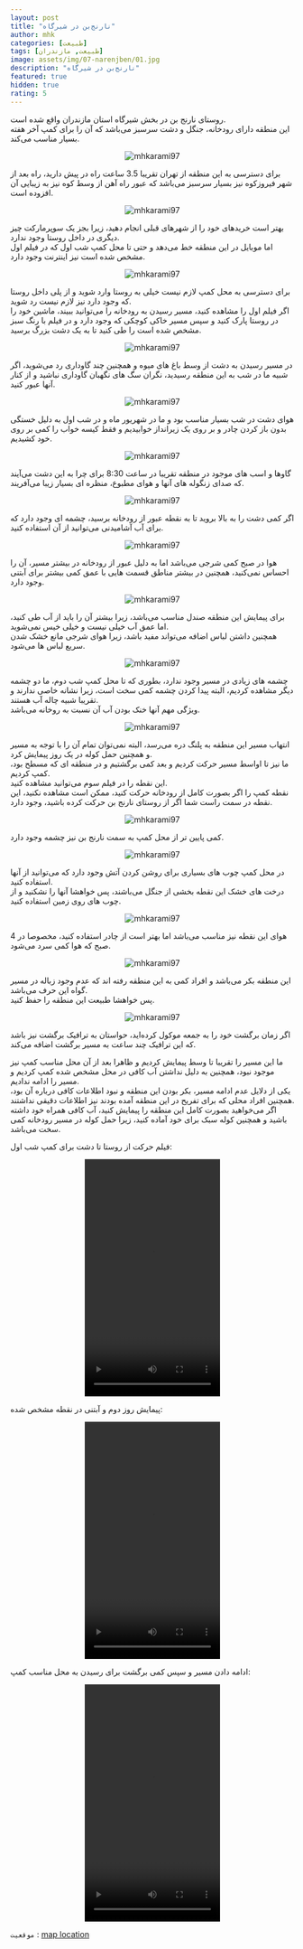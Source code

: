 ```yaml
---
layout: post
title: "نارنج‌بن در شیرگاه"
author: mhk
categories: [طبیعت]
tags: [طبیعت, مازندران]
image: assets/img/07-narenjben/01.jpg
description: "نارنج‌بن در شیرگاه"
featured: true
hidden: true
rating: 5
---
```


روستای نارنج بن در بخش شیرگاه استان مازندران واقع شده است.  
این منطقه دارای رودخانه، جنگل و دشت سرسبز می‌باشد که آن را برای کمپ آخر هفته بسیار مناسب می‌کند.  

<p align="center">
  <img src="/assets/img/07-narenjben/02.jpg" alt="mhkarami97" />
</p>

برای دسترسی به این منطقه از تهران تقریبا 3.5 ساعت راه در پیش دارید، راه بعد از شهر فیروزکوه نیز بسیار سرسبز می‌باشد که عبور راه آهن از وسط کوه نیز به زیبایی آن افزوده است.  

<p align="center">
  <img src="/assets/img/07-narenjben/03.jpg" alt="mhkarami97" />
</p>

بهتر است خریدهای خود را از شهرهای قبلی انجام دهید، زیرا بجز یک سوپرمارکت چیز دیگری در داخل روستا وجود ندارد.  
اما موبایل در این منطقه خط می‌دهد و حتی تا محل کمپ شب اول که در فیلم اول مشخص شده است نیز اینترنت وجود دارد.  

<p align="center">
  <img src="/assets/img/07-narenjben/04.jpg" alt="mhkarami97" />
</p>

برای دسترسی به محل کمپ لازم نیست خیلی به روستا وارد شوید و از پلی داخل روستا که وجود دارد نیز لازم نیست رد شوید.  
اگر فیلم اول را مشاهده کنید، مسیر رسیدن به رودخانه را می‌توانید ببیند، ماشین خود را در روستا پارک کنید و سپس مسیر خاکی کوچکی که وجود دارد و در فیلم با رنگ سبز مشخص شده است را طی کنید تا به یک دشت بزرگ برسید.  

<p align="center">
  <img src="/assets/img/07-narenjben/05.jpg" alt="mhkarami97" />
</p>

در مسیر رسیدن به دشت از وسط باغ های میوه و همچنین چند گاوداری رد می‌شوید، اگر شبیه ما در شب به این منطقه رسیدید، نگران سگ های نگهبان گاوداری نباشید و از کنار آنها عبور کنید.  

<p align="center">
  <img src="/assets/img/07-narenjben/06.jpg" alt="mhkarami97" />
</p>

هوای دشت در شب بسیار مناسب بود و ما در شهریور ماه و در شب اول به دلیل خستگی بدون باز کردن چادر و بر روی یک زیرانداز خوابیدیم و فقط کیسه خواب را کمی بر روی خود کشیدیم.  

<p align="center">
  <img src="/assets/img/07-narenjben/07.jpg" alt="mhkarami97" />
</p>

گاوها و اسب های موجود در منطقه تقریبا در ساعت 8:30 برای چرا به این دشت می‌آیند که صدای زنگوله های آنها و هوای مطبوع، منظره ای بسیار زیبا می‌آفریند.  

<p align="center">
  <img src="/assets/img/07-narenjben/08.jpg" alt="mhkarami97" />
</p>

اگر کمی دشت را به بالا بروید تا به نقطه عبور از رودخانه برسید، چشمه ای وجود دارد که برای آب آشامیدنی می‌توانید از آن استفاده کنید.  

<p align="center">
  <img src="/assets/img/07-narenjben/09.jpg" alt="mhkarami97" />
</p>

هوا در صبح کمی شرجی می‌باشد اما به دلیل عبور از رودخانه در بیشتر مسیر، آن را احساس نمی‌کنید، همچنین در بیشتر مناطق قسمت هایی با عمق کمی بیشتر برای آبتنی وجود دارد.  

<p align="center">
  <img src="/assets/img/07-narenjben/10.jpg" alt="mhkarami97" />
</p>

برای پیمایش این منطقه صندل مناسب می‌باشد، زیرا بیشتر آن را باید از آب طی کنید، اما عمق آب خیلی نیست و خیلی خیس نمی‌شوید.  
همچنین داشتن لباس اضافه می‌تواند مفید باشد، زیرا هوای شرجی مانع خشک شدن سریع لباس ها می‌شود.  

<p align="center">
  <img src="/assets/img/07-narenjben/12.jpg" alt="mhkarami97" />
</p>

چشمه های زیادی در مسیر وجود ندارد، بطوری که تا محل کمپ شب دوم، ما دو چشمه دیگر مشاهده کردیم، البته پیدا کردن چشمه کمی سخت است، زیرا نشانه خاصی ندارند و تقریبا شبیه چاله آب هستند.  
ویژگی مهم آنها خنک بودن آب آن نسبت به روخانه می‌باشد.  

<p align="center">
  <img src="/assets/img/07-narenjben/13.jpg" alt="mhkarami97" />
</p>

انتهاب مسیر این منطقه به پلنگ دره می‌رسد، البته نمی‌توان تمام آن را با توجه به مسیر و همچنین حمل کوله در یک روز پیمایش کرد.  
ما نیز تا اواسط مسیر حرکت کردیم و بعد کمی برگشتیم و در منطقه ای که مسطح بود، کمپ کردیم.  
این نقطه را در فیلم سوم می‌توانید مشاهده کنید.  
نقطه کمپ را اگر بصورت کامل از رودخانه حرکت کنید، ممکن است مشاهده نکنید، این نقطه در سمت راست شما اگر از روستای نارنج بن حرکت کرده باشید، وجود دارد.  

<p align="center">
  <img src="/assets/img/07-narenjben/14.jpg" alt="mhkarami97" />
</p>

کمی پایین تر از محل کمپ به سمت نارنج بن نیز چشمه وجود دارد.  

<p align="center">
  <img src="/assets/img/07-narenjben/15.jpg" alt="mhkarami97" />
</p>

در محل کمپ چوب های بسیاری برای روشن کردن آتش وجود دارد که می‌توانید از آنها استفاده کنید.  
درخت های خشک این نقطه بخشی از جنگل می‌باشند، پس خواهشا آنها را نشکنید و از چوب های روی زمین استفاده کنید.  

<p align="center">
  <img src="/assets/img/07-narenjben/16.jpg" alt="mhkarami97" />
</p>

هوای این نقطه نیز مناسب می‌باشد اما بهتر است از چادر استفاده کنید، مخصوصا در 4 صبح که هوا کمی سرد می‌شود.  

<p align="center">
  <img src="/assets/img/07-narenjben/17.jpg" alt="mhkarami97" />
</p>

این منطقه بکر می‌باشد و افراد کمی به این منطقه رفته اند که عدم وجود زباله در مسیر گواه این حرف می‌باشد.  
پس خواهشا طبیعت این منطقه را حفظ کنید.  

<p align="center">
  <img src="/assets/img/07-narenjben/18.jpg" alt="mhkarami97" />
</p>

اگر زمان برگشت خود را به جمعه موکول کرده‌اید، حواستان به ترافیک برگشت نیز باشد که این ترافیک چند ساعت به مسیر برگشت اضافه می‌کند.  

ما این مسیر را تقریبا تا وسط پیمایش کردیم و ظاهرا بعد از آن محل مناسب کمپ نیز موجود نبود، همچنین به دلیل نداشتن آب کافی در محل مشخص شده کمپ کردیم و مسیر را ادامه ندادیم.  
یکی از دلایل عدم ادامه مسیر، بکر بودن این منطقه و نبود اطلاعات کافی درباره آن بود، همچنین افراد محلی که برای تفریح در این منطقه آمده بودند نیز اطلاعات دقیقی نداشتند.  
اگر می‌خواهید بصورت کامل این منطقه را پیمایش کنید، آب کافی همراه خود داشته باشید و همچنین کوله سبک برای خود آماده کنید، زیرا حمل کوله در مسیر رودخانه کمی سخت می‌باشد.  

فیلم حرکت از روستا تا دشت برای کمپ شب اول:  

<p align="center">
<video width="240" height="420" controls>
  <source src="/assets/img/07-narenjben/01.mp4" type="video/mp4">
</video>
</p>  

پیمایش روز دوم و آبتنی در نقطه مشخص شده:  

<p align="center">
<video width="240" height="420" controls>
  <source src="/assets/img/07-narenjben/02.mp4" type="video/mp4">
</video>
</p>  

ادامه دادن مسیر و سپس کمی برگشت برای رسیدن به محل مناسب کمپ:  

<p align="center">
<video width="240" height="420" controls>
  <source src="/assets/img/07-narenjben/03.mp4" type="video/mp4">
</video>
</p>

`موقعیت` : [map location](https://www.google.com/maps/place/Narenj+Ben,+Shirgah,+Mazandaran+Province/data=!4m2!3m1!1s0x3f854e14814a4e0d:0xf0bc372dc264fda?sa=X&ved=2ahUKEwjixduopOjyAhXJ4IUKHeLdDkQQ8gF6BAgZEAE)
